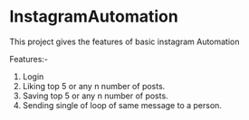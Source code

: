 # InstagramAutomation
This project gives the features of basic instagram Automation

Features:-
<br/>
1. Login 
2. Liking top 5 or any n number of posts. 
3. Saving top 5 or any n number of posts. 
4. Sending single of loop of same message to a person.
